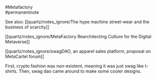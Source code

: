 #Metafactory  
#permanentnote 

See also: [[quartz/notes_ignore/The hype machine street-wear and the business of scarcity]]

[[quartz/notes_ignore/MetaFactory Rearchitecting Culture for the Digital Metaverse]]

[[quartz/notes_ignore/swagDAO, an apparel sales platform, proposal on MetaCartel forum]]

First, crypto fashion was non-existent, meaning it was just swag like t-shirts. Then, swag dao came around to make some cooler designs. 

